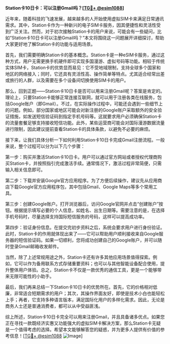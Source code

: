**Station卡10日卡：可以注册Gmail吗？[[TG💪+ @esim1088](https://t.me/s/esim1088)]**

近年来，随着科技的飞速发展，越来越多的人开始使用虚拟SIM卡来满足日常通讯需求。其中，Station卡作为一种新兴的电子SIM卡服务，因其便捷性和灵活性受到广泛关注。然而，对于初次接触Station卡的用户来说，可能会有一些疑问，比如“Station卡10日卡可以注册Gmail吗？”本文将围绕这一问题展开详细探讨，帮助大家更好地了解Station卡的功能与适用场景。

首先，我们需要明确Station卡的基本概念。Station卡是一种eSIM卡服务，通过这种方式，用户无需更换手机硬件即可实现多国漫游、虚拟号码等功能。相较于传统实体SIM卡，Station卡的优势显而易见：它不受地域限制，支持全球多个国家和地区的网络接入；同时，它还具有灵活性高、操作简单等特点。尤其适合经常出差或旅行的人群，以及需要在多个设备间切换使用SIM卡的用户。

那么，回到正题——Station卡10日卡是否可以用来注册Gmail呢？答案是肯定的。理论上，只要Station卡能够正常连接互联网，就可以用于注册各类在线服务，包括Google账户（即Gmail）。不过，在实际操作过程中，可能还会遇到一些细节上的问题。例如，部分国家或地区可能会对新注册的Google账户采取额外的安全验证措施，如发送短信验证码到指定手机号码等。这就要求用户必须确保Station卡的流量套餐足够支持接收短信功能。此外，某些运营商可能会对国际漫游数据流量进行限制，因此建议提前查看Station卡的具体条款，以避免不必要的麻烦。

接下来，让我们具体分析一下如何利用Station卡10日卡完成Gmail注册流程。一般来说，整个过程可以分为以下几个步骤：

第一步：购买并激活Station卡10日卡。用户可以通过官方网站或者授权代理商购买Station卡，并按照指引完成激活手续。通常情况下，激活过程非常简便，只需输入相关信息即可。

第二步：下载并安装Google官方应用程序。为了方便后续操作，建议先从应用商店下载Google官方应用程序包，其中包括Gmail、Google Maps等多个常用工具。

第三步：创建Google账户。打开浏览器后，访问Google官网并点击“创建账户”按钮。根据提示填写必要的个人信息，如姓名、出生日期等。需要注意的是，在选择手机号码时，尽量选择支持国际短信服务的号码，这样可以提高成功率。

第四步：验证身份信息。在提交完初步资料之后，系统会要求用户进行身份验证。此时，Station卡的作用就体现出来了——它可以帮助用户顺利接收来自Google服务器的短信验证码。如果一切顺利，您将成功创建自己的Google账户，并可以随时登录Gmail邮箱收发邮件。

当然，除了上述常规用途之外，Station卡还有许多其他应用场景值得探索。例如，它可以作为备用联系方式存储重要资料；也可以与其他智能设备配合使用，提升整体用户体验。总之，Station卡不仅是一款优秀的通信工具，更是一个能够带来无限可能性的小助手。

最后，我们再来总结一下Station卡10日卡的优势所在。首先，它的价格相对低廉，非常适合短期需求的用户；其次，其操作界面友好，即使是技术小白也能轻松上手；再者，它支持多种语言版本，满足国际化用户的多样化需求。因此，无论是商务人士还是普通消费者，都可以从中受益匪浅。

综上所述，Station卡10日卡完全可以用来注册Gmail，并且具备诸多优点。如果您正在寻找一款既经济实惠又功能强大的虚拟SIM卡解决方案，那么Station卡无疑是一个值得考虑的选择。希望本文能够解答您的疑惑，并为更多人提供有价值的参考信息！[[TG💪+ @esim1088](https://t.me/s/esim1088) ![Image](https://i.postimg.cc/4NQfJmqS/Snipaste-2025-05-13-00-14-12.png)]